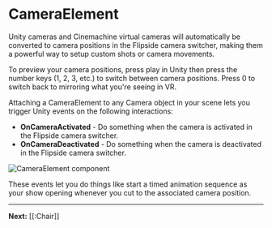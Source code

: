 # CameraElement

Unity cameras and Cinemachine virtual cameras will automatically be converted to camera positions in the
Flipside camera switcher, making them a powerful way to setup custom shots or camera movements.

To preview your camera positions, press play in Unity then press the number keys (1, 2, 3, etc.) to switch
between camera positions. Press 0 to switch back to mirroring what you're seeing in VR.

Attaching a CameraElement to any Camera object in your scene lets you trigger Unity events on the following
interactions:

* **OnCameraActivated** - Do something when the camera is activated in the Flipside camera switcher.
* **OnCameraDeactivated** - Do something when the camera is deactivated in the Flipside camera switcher.

![CameraElement component](https://www.flipsidexr.com/files/docs/screenshots/camera-events.png)

These events let you do things like start a timed animation sequence as your show opening whenever you cut
to the associated camera position.

---

**Next:** [[:Chair]]
